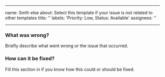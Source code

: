 ______________________________________________________________________

name: Smth else
about: Select this template if your issue is not related to other templates
title: ''
labels: 'Priority: Low, Status: Available'
assignees: ''

______________________________________________________________________

### What was wrong?

Briefly describe what went wrong or the issue that occurred.

### How can it be fixed?

Fill this section in if you know how this could or should be fixed.

